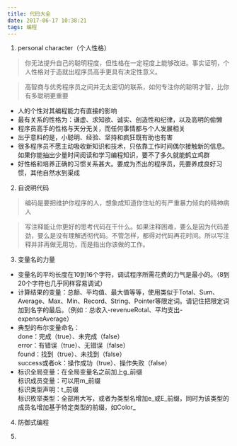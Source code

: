 ```yaml
---
title: 代码大全
date: 2017-06-17 10:38:21
tags: 编程
---
```


1. personal character（个人性格）  
 > 你无法提升自己的聪明程度，但性格在一定程度上能够改进。事实证明，个人性格对于造就出程序员高手更具有决定性意义。  
 
 > 高智商与优秀程序员之间并无太密切的联系，如何专注你的聪明才智，比你有多聪明更重要   
 
 * 人的个性对其编程能力有直接的影响
 * 最有关系的性格为：谦虚、求知欲、诚实、创造性和纪律，以及高明的偷懒
 * 程序员高手的性格与天分无关，而任何事情都与个人发展相关
 * 出乎意料的是，小聪明、经验、坚持和疯狂既有助也有害
 * 很多程序员不愿主动吸收新知识和技术，只依靠工作时间偶尔接触新的信息。如果你能抽出少量时间阅读和学习编程知识，要不了多久就能鹤立鸡群
 * 好性格和培养正确的习惯关系甚大。要成为杰出的程序员，先要养成良好习惯，其他自然水到渠成

2. 自说明代码
 >编码是要把维护你程序的人，想象成知道你住址的有严重暴力倾向的精神病人  

 >写注释能让你更好的思考代码在干什么。如果注释困难，要么是因为代码差劲，要么是没有理解透彻代码。不管怎样，都得对代码再花时间。所以写注释并非再做无用功，而是指出你该做的工作。 

3. 变量名的力量
 * 变量名的平均长度在10到16个字符，调试程序所需花费的力气是最小的。（8到20个字符也几乎同样容易调试）
 * 计算结果的变量：总额、平均值、最大值等等，使用类似于Total、Sum、Average、Max、Min、Record、String、Pointer等限定词。请记住把限定词加到名字的最后。（例如：总收入-revenueRotal、平均支出-expenseAverage）
 * 典型的布尔变量命名：  
 	done：完成（true）、未完成（false）  
 	error：有错误（true）、无错误（false）  
 	found：找到（true）、未找到（false）  
 	success或者ok：操作成功（true）、操作失败（false）  
 * 标识全局变量：在全局变量名之前加上g_前缀   
 	标识成员变量：可以用m_前缀  
 	标识类型声明：t_前缀  
 	标识枚举类型：全部用大写，或者为类型名增加e_或E_前缀，同时为该类型的成员名增加基于特定类型的前缀，如Color_  
 	
4. 防御式编程

5. 
 
 
